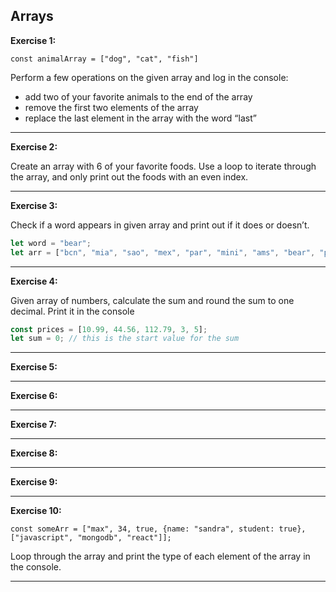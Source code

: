 ## Arrays

**Exercise 1:**  

`const animalArray = ["dog", "cat", "fish"]`

Perform a few operations on the given array and log in the console:
* add two of your favorite animals to the end of the array
* remove the first two elements of the array
* replace the last element in the array with the word “last”

---
**Exercise 2:**  

Create an array with 6 of your favorite foods. Use a loop to iterate through the array, and only print out the foods with an even index.

---
**Exercise 3:**  

Check if a word appears in given array and print out if it does or doesn’t.
``` javascript
let word = "bear";
let arr = ["bcn", "mia", "sao", "mex", "par", "mini", "ams", "bear", "paris", "lis", "mad"];
```
---
**Exercise 4:** 

Given array of numbers, calculate the sum and round the sum to one decimal. Print it in the console
``` javascript
const prices = [10.99, 44.56, 112.79, 3, 5];
let sum = 0; // this is the start value for the sum
```
---
**Exercise 5:** 
 
---
**Exercise 6:** 
 
---
**Exercise 7:** 
 
---
**Exercise 8:** 
 
---
**Exercise 9:** 
 
---
**Exercise 10:** 

`const someArr = ["max", 34, true, {name: "sandra", student: true}, ["javascript", "mongodb", "react"]];`

Loop through the array and print the type of each element of the array in the console.

---

